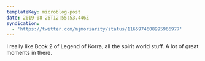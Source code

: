 ```yaml
---
templateKey: microblog-post
date: 2019-08-26T12:55:53.446Z
syndication:
  - 'https://twitter.com/mjmoriarity/status/1165974608995966977'
---
```


I really like Book 2 of Legend of Korra, all the spirit world stuff. A lot of great moments in there.
